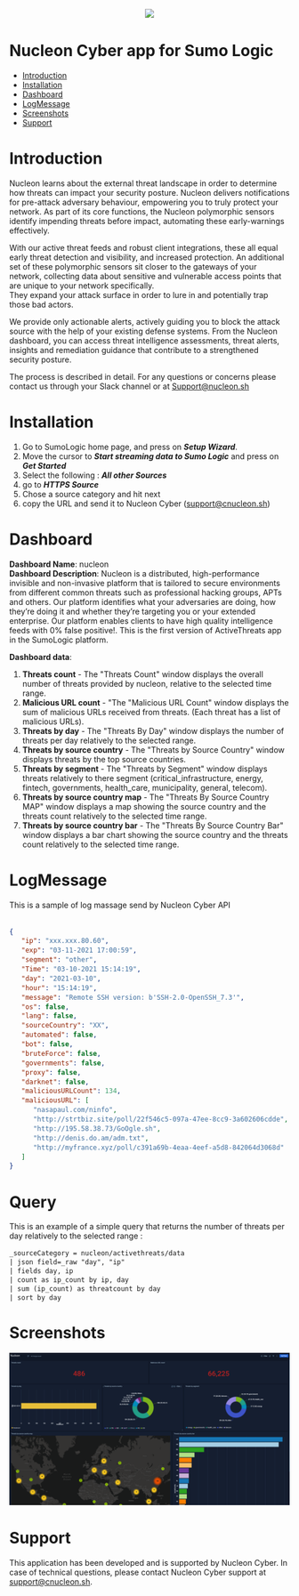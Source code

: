 <!-- ![alt text](https://www.nucleon.sh/img/logo.png) -->

<p align="center"> <img src="https://www.nucleon.sh/img/logo.png"> </p>

# Nucleon Cyber app for Sumo Logic

- [Introduction](#Introduction)
- [Installation](#Installation)
- [Dashboard](#Dashboard)
- [LogMessage](#LogMessage)
- [Screenshots](#Screenshots)
- [Support](#Support)

# Introduction

Nucleon learns about the external threat landscape in order to determine how threats can
impact your security posture. Nucleon delivers notifications for pre-attack adversary behaviour, empowering you to truly protect your network. As part of its core functions, the Nucleon polymorphic sensors identify impending threats before impact, automating these early-warnings effectively.  

With our active threat feeds and robust client integrations, these all equal early threat
detection and visibility, and increased protection. An additional set of these polymorphic sensors sit closer to the gateways of your network, collecting data about sensitive and vulnerable access points that are unique to your network specifically.  
They expand your attack surface in order to lure in and potentially trap those
bad actors.  

We provide only actionable alerts, actively guiding you to block the attack source with the help of your existing defense systems. From the Nucleon dashboard, you can access threat intelligence assessments, threat alerts, insights and remediation guidance that contribute to a strengthened security posture.

The process is described in detail. For any questions or concerns please contact us through
your Slack channel or at Support@nucleon.sh

# Installation
1. Go to SumoLogic home page, and press on ***Setup Wizard***.
2. Move the cursor to ***Start streaming data to Sumo Logic*** and press on ***Get Started***
3. Select the following : ***All other Sources***
4. go to  ***HTTPS Source***
5. Chose a source category and hit next
6. copy the URL and send it to Nucleon Cyber (support@cnucleon.sh)

# Dashboard
**Dashboard Name**: nucleon  
**Dashboard Description**: Nucleon is a distributed, high-performance invisible and non-invasive platform that is tailored to secure environments from different common threats such as professional hacking groups, APTs and others. Our platform identifies what your adversaries are doing, how they’re doing it and whether they’re targeting you or your extended enterprise. Our platform enables clients to have high quality intelligence feeds with 0% false positive!. This is the first version of ActiveThreats app in the SumoLogic platform.  

**Dashboard data**: 
   1. **Threats count** - The \"Threats Count\" window displays the overall number of threats provided by nucleon, relative to the selected time range.
   2. **Malicious URL count** - "The \"Malicious URL Count\" window displays the sum of malicious URLs received from threats. (Each threat has a list of malicious URLs).
   3. **Threats by day** - The \"Threats By Day\" window displays the number of threats per day relatively to the selected range.
   4. **Threats by source country** - The \"Threats by Source Country\" window displays threats by the top source countries.
   4. **Threats by segment** - The \"Threats by Segment\" window displays threats relatively to there segment (critical_infrastructure, energy, fintech, governments, health_care, municipality, general, telecom).
   5. **Threats by source country map** - The \"Threats By Source Country MAP\" window displays a map showing the source country and the threats count relatively to the selected time range.
   6. **Threats by source country bar** - The \"Threats By Source Country Bar\" window displays a bar chart showing the source country and the threats count relatively to the selected time range.

# LogMessage
This is a sample of log massage send by Nucleon Cyber API
```json

{
   "ip": "xxx.xxx.80.60", 
   "exp": "03-11-2021 17:00:59", 
   "segment": "other", 
   "Time": "03-10-2021 15:14:19", 
   "day": "2021-03-10", 
   "hour": "15:14:19", 
   "message": "Remote SSH version: b'SSH-2.0-OpenSSH_7.3'", 
   "os": false, 
   "lang": false, 
   "sourceCountry": "XX", 
   "automated": false, 
   "bot": false, 
   "bruteForce": false, 
   "governments": false, 
   "proxy": false, 
   "darknet": false, 
   "maliciousURLCount": 134, 
   "maliciousURL": [
      "nasapaul.com/ninfo", 
      "http://strtbiz.site/poll/22f546c5-097a-47ee-8cc9-3a602606cdde", 
      "http://195.58.38.73/GoOgle.sh", 
      "http://denis.do.am/adm.txt", 
      "http://myfrance.xyz/poll/c391a69b-4eaa-4eef-a5d8-842064d3068d"
   ]
}
```

# Query  
This is an example of a simple query that returns the number of threats per day relatively to the selected range :
```
_sourceCategory = nucleon/activethreats/data
| json field=_raw "day", "ip"
| fields day, ip
| count as ip_count by ip, day
| sum (ip_count) as threatcount by day
| sort by day
```

# Screenshots
<p align="center"> <img src="Nucleon/resources/screenshots/Nucleon_Overview.png"> </p>

# Support
This application has been developed and is supported by Nucleon Cyber. In case of technical questions, please contact Nucleon Cyber support at support@cnucleon.sh.